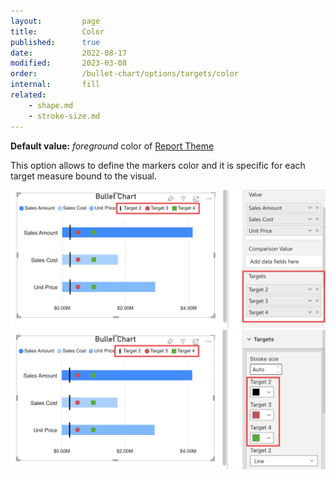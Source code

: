 ```yaml
---
layout:         page
title:          Color
published:      true
date:           2022-08-17
modified:   	2023-03-08
order:          /bullet-chart/options/targets/color
internal:       fill
related: 
    - shape.md
    - stroke-size.md
---
```

**Default value:** *foreground* color of [Report Theme](../../features/themes.md)

This option allows to define the markers color and it is specific for each target measure bound to the visual.

<img src="images/target-color-shape-fields.png" width="700">

<img src="images/target-color.png" width="700">